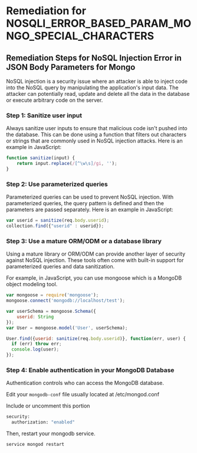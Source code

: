 # Remediation for NOSQLI_ERROR_BASED_PARAM_MONGO_SPECIAL_CHARACTERS

## Remediation Steps for NoSQL Injection Error in JSON Body Parameters for Mongo

NoSQL injection is a security issue where an attacker is able to inject code into the NoSQL query by manipulating the application's input data. The attacker can potentially read, update and delete all the data in the database or execute arbitrary code on the server. 

### Step 1: Sanitize user input
Always sanitize user inputs to ensure that malicious code isn't pushed into the database. This can be done using a function that filters out characters or strings that are commonly used in NoSQL injection attacks. Here is an example in JavaScript:

```javascript
function sanitize(input) {
    return input.replace(/[^\w\s]/gi, '');
}
```

### Step 2: Use parameterized queries
Parameterized queries can be used to prevent NoSQL injection. With parameterized queries, the query pattern is defined and then the parameters are passed separately. Here is an example in JavaScript:

```javascript
var userid = sanitize(req.body.userid);  
collection.find({"userid" : userid});
```

### Step 3: Use a mature ORM/ODM or a database library
Using a mature library or ORM/ODM can provide another layer of security against NoSQL injection. These tools often come with built-in support for parameterized queries and data sanitization.

For example, in JavaScript, you can use mongoose which is a MongoDB object modeling tool.

```javascript
var mongoose = require('mongoose');
mongoose.connect('mongodb://localhost/test');

var userSchema = mongoose.Schema({
    userid: String
});
var User = mongoose.model('User', userSchema);

User.find({userid: sanitize(req.body.userid)}, function(err, user) {
  if (err) throw err;
  console.log(user);
});
```


### Step 4: Enable authentication in your MongoDB Database
Authentication controls who can access the MongoDB database.

Edit your `mongodb-conf` file usually located at /etc/mongod.conf

Include or uncomment this portion

```bash
security:
  authorization: "enabled"
```

Then, restart your mongodb service.

```bash
service mongod restart
```